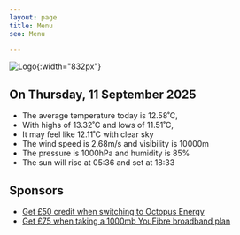 ```yaml
---
layout: page
title: Menu
seo: Menu

---
```


![Logo](/images/logo.jpg){:width="832px"}

<!-- weather_marker starts -->
## On Thursday, 11 September 2025

- The average temperature today is 12.58˚C,
- With highs of 13.32˚C and lows of 11.51˚C,
- It may feel like 12.11˚C with clear sky
- The wind speed is 2.68m/s and visibility is 10000m
- The pressure is 1000hPa and humidity is 85%
- The sun will rise at 05:36 and set at 18:33

<!-- weather_marker ends -->

## Sponsors

- [Get £50 credit when switching to Octopus Energy](https://bit.ly/3oD1nnS)
- [Get £75 when taking a 1000mb YouFibre broadband plan](https://aklam.io/91zWhU?)
